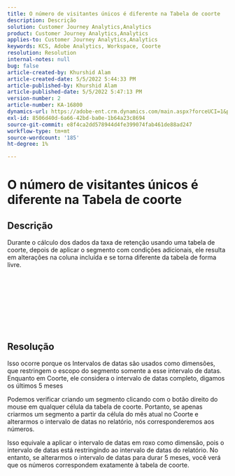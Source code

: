 ```yaml
---
title: O número de visitantes únicos é diferente na Tabela de coorte
description: Descrição
solution: Customer Journey Analytics,Analytics
product: Customer Journey Analytics,Analytics
applies-to: Customer Journey Analytics,Analytics
keywords: KCS, Adobe Analytics, Workspace, Coorte
resolution: Resolution
internal-notes: null
bug: false
article-created-by: Khurshid Alam
article-created-date: 5/5/2022 5:44:33 PM
article-published-by: Khurshid Alam
article-published-date: 5/5/2022 5:47:13 PM
version-number: 2
article-number: KA-16800
dynamics-url: https://adobe-ent.crm.dynamics.com/main.aspx?forceUCI=1&pagetype=entityrecord&etn=knowledgearticle&id=7dc72e01-9bcc-ec11-a7b5-6045bd00dbbc
exl-id: 8506d40d-6a66-42bd-ba0e-1b64a23c8694
source-git-commit: e8f4ca2dd578944d4fe399074fab461de88ad247
workflow-type: tm+mt
source-wordcount: '185'
ht-degree: 1%

---
```


# O número de visitantes únicos é diferente na Tabela de coorte

## Descrição


Durante o cálculo dos dados da taxa de retenção usando uma tabela de coorte, depois de aplicar o segmento com condições adicionais, ele resulta em alterações na coluna incluída e se torna diferente da tabela de forma livre.
<br><br><br><br> <br><br> <br><br><br>

## Resolução


Isso ocorre porque os Intervalos de datas são usados como dimensões, que restringem o escopo do segmento somente a esse intervalo de datas. Enquanto em Coorte, ele considera o intervalo de datas completo, digamos os últimos 5 meses

Podemos verificar criando um segmento clicando com o botão direito do mouse em qualquer célula da tabela de coorte. Portanto, se apenas criarmos um segmento a partir da célula do mês atual no Coorte e alterarmos o intervalo de datas no relatório, nós corresponderemos aos números.

Isso equivale a aplicar o intervalo de datas em roxo como dimensão, pois o intervalo de datas está restringindo ao intervalo de datas do relatório. No entanto, se alterarmos o intervalo de datas para durar 5 meses, você verá que os números correspondem exatamente à tabela de coorte.

